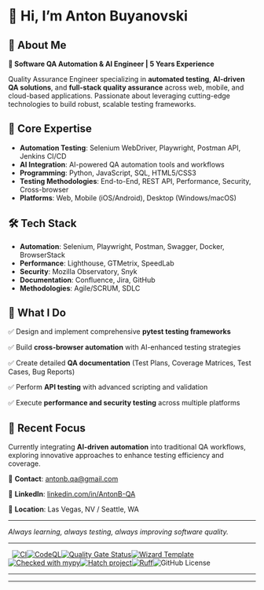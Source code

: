 # 👋 Hi, I’m Anton Buyanovski

## 🎯 About Me

**🚀 Software QA Automation & AI Engineer | 5 Years Experience**

Quality Assurance Engineer specializing in **automated testing**, **AI-driven QA solutions**, and **full-stack quality assurance** across web, mobile, and cloud-based applications. Passionate about leveraging cutting-edge technologies to build robust, scalable testing frameworks.

## 🔧 **Core Expertise**

- **Automation Testing**: Selenium WebDriver, Playwright, Postman API, Jenkins CI/CD
- **AI Integration**: AI-powered QA automation tools and workflows
- **Programming**: Python, JavaScript, SQL, HTML5/CSS3
- **Testing Methodologies**: End-to-End, REST API, Performance, Security, Cross-browser
- **Platforms**: Web, Mobile (iOS/Android), Desktop (Windows/macOS)

## 🛠️ **Tech Stack**

- **Automation**: Selenium, Playwright, Postman, Swagger, Docker, BrowserStack
- **Performance**: Lighthouse, GTMetrix, SpeedLab
- **Security**: Mozilla Observatory, Snyk
- **Documentation**: Confluence, Jira, GitHub
- **Methodologies**: Agile/SCRUM, SDLC

## 🎯 **What I Do**

✅ Design and implement comprehensive **pytest testing frameworks**

✅ Build **cross-browser automation** with AI-enhanced testing strategies

✅ Create detailed **QA documentation** (Test Plans, Coverage Matrices, Test Cases, Bug Reports)

✅ Perform **API testing** with advanced scripting and validation

✅ Execute **performance and security testing** across multiple platforms

## 🌟 **Recent Focus**

Currently integrating **AI-driven automation** into traditional QA workflows, exploring innovative approaches to enhance testing efficiency and coverage.

📧 **Contact**: [antonb.qa@gmail.com](mailto:antonb.qa@gmail.com)

🔗 **LinkedIn**: [linkedin.com/in/AntonB-QA](https://linkedin.com/in/AntonB-QA)

📍 **Location**: Las Vegas, NV / Seattle, WA

------

*Always learning, always testing, always improving software quality.*


______________________________________________________________________

​   ​											                [![CI](https://github.com/fschuch/wizard-template/actions/workflows/ci.yaml/badge.svg?branch=main)](https://github.com/fschuch/wizard-template/actions/workflows/ci.yaml)[![CodeQL](https://github.com/fschuch/wizard-template/actions/workflows/github-code-scanning/codeql/badge.svg)](https://github.com/fschuch/wizard-template/actions/workflows/github-code-scanning/codeql)[![Quality Gate Status](https://sonarcloud.io/api/project_badges/measure?project=fschuch_wizard-template&metric=alert_status)](https://sonarcloud.io/summary/new_code?id=fschuch_wizard-template)[![Wizard Template](https://img.shields.io/badge/Wizard-Template-%23447CAA)](https://github.com/fschuch/wizard-template)[![Checked with mypy](https://www.mypy-lang.org/static/mypy_badge.svg)](https://mypy-lang.org/)[![Hatch project](https://img.shields.io/badge/%F0%9F%A5%9A-Hatch-4051b5.svg)](https://github.com/pypa/hatch)[![Ruff](https://img.shields.io/endpoint?url=https://raw.githubusercontent.com/astral-sh/ruff/main/assets/badge/v2.json)](https://github.com/astral-sh/ruff)![GitHub License](https://img.shields.io/github/license/fschuch/wizard-template?color=blue)

______________________________________________________________________


______________________________________________________________________

